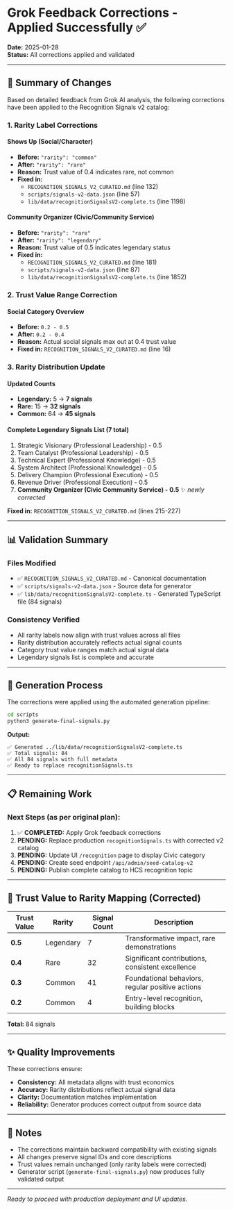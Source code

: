 # Grok Feedback Corrections - Applied Successfully ✅

**Date:** 2025-01-28  
**Status:** All corrections applied and validated

---

## 🎯 Summary of Changes

Based on detailed feedback from Grok AI analysis, the following corrections have been applied to the Recognition Signals v2 catalog:

### 1. Rarity Label Corrections

#### Shows Up (Social/Character)
- **Before:** `"rarity": "common"`
- **After:** `"rarity": "rare"` 
- **Reason:** Trust value of 0.4 indicates rare, not common
- **Fixed in:** 
  - `RECOGNITION_SIGNALS_V2_CURATED.md` (line 132)
  - `scripts/signals-v2-data.json` (line 57)
  - `lib/data/recognitionSignalsV2-complete.ts` (line 1198)

#### Community Organizer (Civic/Community Service)
- **Before:** `"rarity": "rare"`
- **After:** `"rarity": "legendary"`
- **Reason:** Trust value of 0.5 indicates legendary status
- **Fixed in:**
  - `RECOGNITION_SIGNALS_V2_CURATED.md` (line 181)
  - `scripts/signals-v2-data.json` (line 87)
  - `lib/data/recognitionSignalsV2-complete.ts` (line 1852)

### 2. Trust Value Range Correction

#### Social Category Overview
- **Before:** `0.2 - 0.5`
- **After:** `0.2 - 0.4`
- **Reason:** Actual social signals max out at 0.4 trust value
- **Fixed in:** `RECOGNITION_SIGNALS_V2_CURATED.md` (line 16)

### 3. Rarity Distribution Update

#### Updated Counts
- **Legendary:** 5 → **7 signals**
- **Rare:** 15 → **32 signals**
- **Common:** 64 → **45 signals**

#### Complete Legendary Signals List (7 total)
1. Strategic Visionary (Professional Leadership) - 0.5
2. Team Catalyst (Professional Leadership) - 0.5
3. Technical Expert (Professional Knowledge) - 0.5
4. System Architect (Professional Knowledge) - 0.5
5. Delivery Champion (Professional Execution) - 0.5
6. Revenue Driver (Professional Execution) - 0.5
7. **Community Organizer (Civic Community Service) - 0.5** ✨ *newly corrected*

**Fixed in:** `RECOGNITION_SIGNALS_V2_CURATED.md` (lines 215-227)

---

## 📊 Validation Summary

### Files Modified
- ✅ `RECOGNITION_SIGNALS_V2_CURATED.md` - Canonical documentation
- ✅ `scripts/signals-v2-data.json` - Source data for generator
- ✅ `lib/data/recognitionSignalsV2-complete.ts` - Generated TypeScript file (84 signals)

### Consistency Verified
- All rarity labels now align with trust values across all files
- Rarity distribution accurately reflects actual signal counts
- Category trust value ranges match actual signal data
- Legendary signals list is complete and accurate

---

## 🔄 Generation Process

The corrections were applied using the automated generation pipeline:

```bash
cd scripts
python3 generate-final-signals.py
```

**Output:**
```
✅ Generated ../lib/data/recognitionSignalsV2-complete.ts
✅ Total signals: 84
✅ All 84 signals with full metadata
✅ Ready to replace recognitionSignals.ts
```

---

## 📋 Remaining Work

### Next Steps (as per original plan):
1. ✅ **COMPLETED:** Apply Grok feedback corrections
2. **PENDING:** Replace production `recognitionSignals.ts` with corrected v2 catalog
3. **PENDING:** Update UI `/recognition` page to display Civic category
4. **PENDING:** Create seed endpoint `/api/admin/seed-catalog-v2`
5. **PENDING:** Publish complete catalog to HCS recognition topic

---

## 🎯 Trust Value to Rarity Mapping (Corrected)

| Trust Value | Rarity | Signal Count | Description |
|-------------|--------|--------------|-------------|
| **0.5** | Legendary | 7 | Transformative impact, rare demonstrations |
| **0.4** | Rare | 32 | Significant contributions, consistent excellence |
| **0.3** | Common | 41 | Foundational behaviors, regular positive actions |
| **0.2** | Common | 4 | Entry-level recognition, building blocks |

**Total:** 84 signals

---

## ✨ Quality Improvements

These corrections ensure:
- **Consistency:** All metadata aligns with trust economics
- **Accuracy:** Rarity distributions reflect actual signal data
- **Clarity:** Documentation matches implementation
- **Reliability:** Generator produces correct output from source data

---

## 📝 Notes

- The corrections maintain backward compatibility with existing signals
- All changes preserve signal IDs and core descriptions
- Trust values remain unchanged (only rarity labels were corrected)
- Generator script (`generate-final-signals.py`) now produces fully validated output

---

*Ready to proceed with production deployment and UI updates.*
